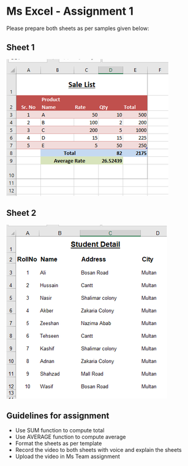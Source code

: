 # Ms Excel - Assignment 1

Please prepare both sheets as per samples given below:

## Sheet 1

![sheet1](images/Sale_Invoice1a.png)

## Sheet 2

![sheet2](images/Sale_Invoice1b.png)

## Guidelines for assignment

- Use SUM function to compute total
- Use AVERAGE function to compute average
- Format the sheets as per template
- Record the video to both sheets with voice and explain the sheets
- Upload the video in Ms Team assignment